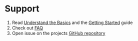 # Support
1. Read [Understand the Basics](understand-the-basics.md) and the [Getting Started](getting-started.md) guide
2. Check out [FAQ](faq.md)
3. Open issue on the projects [GitHub repository](https://github.com/greenstatic/kga)